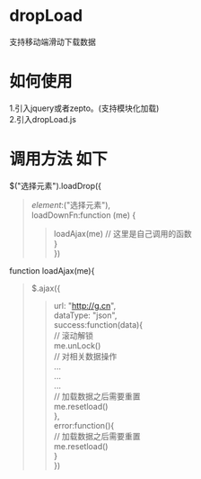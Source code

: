 # dropLoad
支持移动端滑动下载数据

# 如何使用
1.引入jquery或者zepto。(支持模块化加载)  
2.引入dropLoad.js  
 
# 调用方法 如下  
  $("选择元素").loadDrop({  
   >  $element:$("选择元素"),  
   >  loadDownFn:function (me) {  
   >>    loadAjax(me) // 这里是自己调用的函数  
   >  }  
  })  
  
  function loadAjax(me){  
   >  $.ajax({  
   >>    url: "http://g.cn",  
   >>    dataType: "json",  
   >  success:function(data){  
   >>    // 滚动解锁  
   >>	   me.unLock()  
   >>    // 对相关数据操作  
   >> 	  ...   
   >>    ...   
   >>    ...  
   >> 	  // 加载数据之后需要重置  
   >>	   me.resetload()  
   >	 },  
   >	 error:function(){  
   >>    // 加载数据之后需要重置  
   >>    me.resetload()  
   }  
  })  

